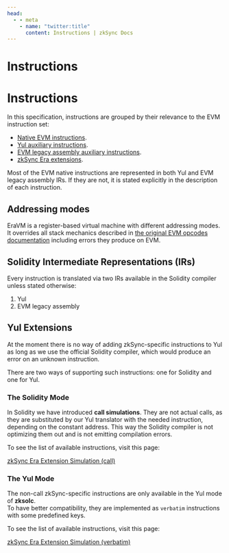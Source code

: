 ```yaml
---
head:
  - - meta
    - name: "twitter:title"
      content: Instructions | zkSync Docs
---
```


# Instructions

# Instructions

In this specification, instructions are grouped by their relevance to the EVM instruction set:

- [Native EVM instructions](https://github.com/code-423n4/2023-10-zksync/blob/main/docs/VM%20Section/How%20compiler%20works/instructions/extensions/overview.md).
- [Yul auxiliary instructions](https://github.com/code-423n4/2023-10-zksync/blob/main/docs/VM%20Section/How%20compiler%20works/instructions/yul.md).
- [EVM legacy assembly auxiliary instructions](https://github.com/code-423n4/2023-10-zksync/blob/main/docs/VM%20Section/How%20compiler%20works/instructions/evmla.md).
- [zkSync Era extensions](https://github.com/code-423n4/2023-10-zksync/blob/main/docs/VM%20Section/How%20compiler%20works/instructions/extensions/overview.md).

Most of the EVM native instructions are represented in both Yul and EVM legacy assembly IRs. If they are not, it is
stated explicitly in the description of each instruction.

## Addressing modes

EraVM is a register-based virtual machine with different addressing modes.  
It overrides all stack mechanics described in [the original EVM opcodes documentation](https://www.evm.codes/) including
errors they produce on EVM.

## Solidity Intermediate Representations (IRs)

Every instruction is translated via two IRs available in the Solidity compiler unless stated otherwise:

1. Yul
2. EVM legacy assembly

## Yul Extensions

At the moment there is no way of adding zkSync-specific instructions to Yul as long as we use the official Solidity
compiler, which would produce an error on an unknown instruction.

There are two ways of supporting such instructions: one for Solidity and one for Yul.

### The Solidity Mode

In Solidity we have introduced **call simulations**. They are not actual calls, as they are substituted by our Yul
translator with the needed instruction, depending on the constant address. This way the Solidity compiler is not
optimizing them out and is not emitting compilation errors.

To see the list of available instructions, visit this page:

[zkSync Era Extension Simulation (call)](https://github.com/code-423n4/2023-10-zksync/blob/main/docs/VM%20Section/How%20compiler%20works/instructions/extensions/call.md)

### The Yul Mode

The non-call zkSync-specific instructions are only available in the Yul mode of **zksolc**.  
To have better compatibility, they are implemented as `verbatim` instructions with some predefined keys.

To see the list of available instructions, visit this page:

[zkSync Era Extension Simulation (verbatim)](https://github.com/code-423n4/2023-10-zksync/blob/main/docs/VM%20Section/How%20compiler%20works/instructions/extensions/verbatim.md)
